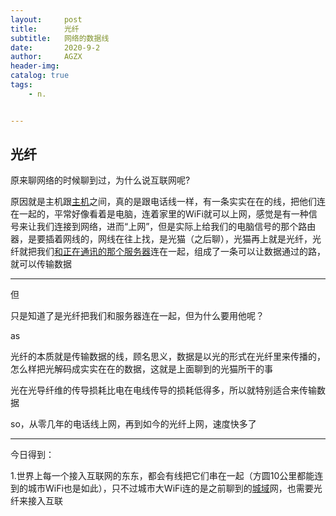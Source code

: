 ```yaml
---
layout:     post
title:      光纤
subtitle:   网络的数据线
date:       2020-9-2
author:     AGZX
header-img: 
catalog: true
tags:
    - n.


---
```


## 光纤

原来聊网络的时候聊到过，为什么说互联网呢?

原因就是主机跟[主机](https://mp.weixin.qq.com/s?__biz=MzI4Nzc2MzA3OQ==&mid=2247484542&idx=2&sn=c347f4bc8979a6c3f14b9420a2834818&scene=21#wechat_redirect)之间，真的是跟电话线一样，有一条实实在在的线，把他们连在一起的，平常好像看着是电脑，连着家里的WiFi就可以上网，感觉是有一种信号来让我们连接到网络，进而“上网”，但是实际上给我们的电脑信号的那个路由器，是要插着网线的，网线在往上找，是光猫（之后聊），光猫再上就是光纤，光纤就把我们[和正在通讯的那个服务器](https://mp.weixin.qq.com/s?__biz=MzI4Nzc2MzA3OQ==&mid=2247484810&idx=2&sn=2787983add73658b7f9908f478992a2c&scene=21#wechat_redirect)连在一起，组成了一条可以让数据通过的路，就可以传输数据

------

但

只是知道了是光纤把我们和服务器连在一起，但为什么要用他呢？

as

光纤的本质就是传输数据的线，顾名思义，数据是以光的形式在光纤里来传播的，怎么样把光解码成实实在在的数据，这就是上面聊到的光猫所干的事

光在光导纤维的传导损耗比电在电线传导的损耗低得多，所以就特别适合来传输数据

so，从零几年的电话线上网，再到如今的光纤上网，速度快多了

------

今日得到：

1.世界上每一个接入互联网的东东，都会有线把它们串在一起（方圆10公里都能连到的城市WiFi也是如此），只不过城市大WiFi连的是之前聊到的[城域](https://mp.weixin.qq.com/s?__biz=MzI4Nzc2MzA3OQ==&mid=2247484585&idx=2&sn=70f54ae1c742a9913f7ddc01ded29181&scene=21#wechat_redirect)网，也需要光纤来接入互联